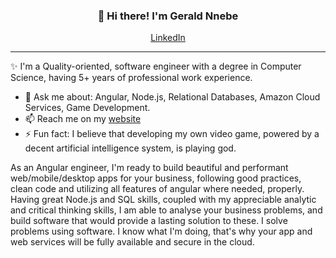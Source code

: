 <h3 align="center">👋 Hi there! I'm Gerald Nnebe</h3>
<p align="center">
  <a href="https://linkedin.com/in/geraldnnebe">LinkedIn</a>
</p>

---
✨ I'm a Quality-oriented, software engineer with a degree in Computer Science, having 5+ years of professional work experience.

- 💬 Ask me about: Angular, Node.js, Relational Databases, Amazon Cloud Services, Game Development.
- 📫 Reach me on my [website](https://www.sabrefoxx.com)
- ⚡ Fun fact: I believe that developing my own video game, powered by a decent artificial intelligence system, is playing god.

As an Angular engineer, I'm ready to build beautiful and performant web/mobile/desktop apps for your business, following good practices, clean code and utilizing all features of angular where needed, properly. Having great Node.js and SQL skills, coupled with my appreciable analytic and critical thinking skills, I am able to analyse your business problems, and build software that would provide a lasting solution to these. I solve problems using software. I know what I'm doing, that's why your app and web services will be fully available and secure in the cloud.

<!--
**SabreFoxx/SabreFoxx** is a ✨ _special_ ✨ repository because its `README.md` (this file) appears on your GitHub profile.

Here are some ideas to get you started:

- 🔭 I’m currently working on ...
- 🌱 I’m currently learning ...
- 👯 I’m looking to collaborate on ...
- 🤔 I’m looking for help with ...
- 💬 Ask me about ...
- 📫 How to reach me: ...
- 😄 Pronouns: ...
- ⚡ Fun fact: ...
-->
